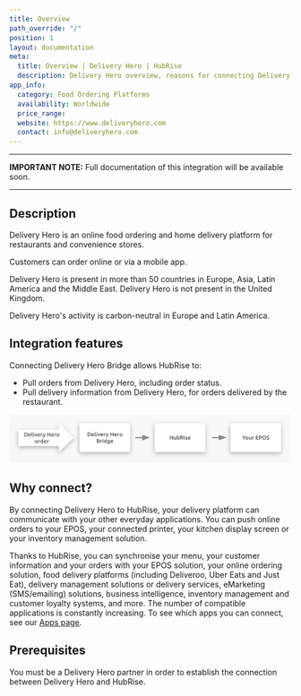 ```yaml
---
title: Overview
path_override: "/"
position: 1
layout: documentation
meta:
  title: Overview | Delivery Hero | HubRise
  description: Delivery Hero overview, reasons for connecting Delivery Hero to HubRise and summary of integrated features. Synchronise data between your EPOS and your apps.
app_info:
  category: Food Ordering Platforms
  availability: Worldwide
  price_range:
  website: https://www.deliveryhero.com
  contact: info@deliveryhero.com
---
```


---

**IMPORTANT NOTE:** Full documentation of this integration will be available soon.

---

## Description

Delivery Hero is an online food ordering and home delivery platform for restaurants and convenience stores.

Customers can order online or via a mobile app.

Delivery Hero is present in more than 50 countries in Europe, Asia, Latin America and the Middle East. Delivery Hero is not present in the United Kingdom.

Delivery Hero's activity is carbon-neutral in Europe and Latin America.

## Integration features

Connecting Delivery Hero Bridge allows HubRise to:

- Pull orders from Delivery Hero, including order status.
- Pull delivery information from Delivery Hero, for orders delivered by the restaurant.

![Diagram of the connection workflow between Delivery Hero, Delivery Hero Bridge, and HubRise](./images/000-2x-delivery-hero-connection-diagram.png)

## Why connect?

By connecting Delivery Hero to HubRise, your delivery platform can communicate with your other everyday applications. You can push online orders to your EPOS, your connected printer, your kitchen display screen or your inventory management solution.

Thanks to HubRise, you can synchronise your menu, your customer information and your orders with your EPOS solution, your online ordering solution, food delivery platforms (including Deliveroo, Uber Eats and Just Eat), delivery management solutions or delivery services, eMarketing (SMS/emailing) solutions, business intelligence, inventory management and customer loyalty systems, and more. The number of compatible applications is constantly increasing. To see which apps you can connect, see our [Apps page](/apps).

## Prerequisites

You must be a Delivery Hero partner in order to establish the connection between Delivery Hero and HubRise.
